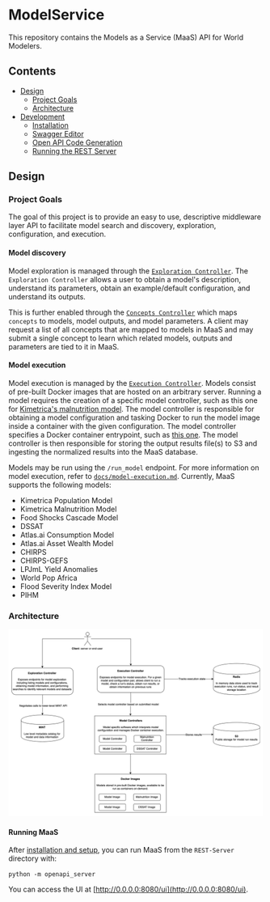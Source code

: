 # ModelService
This repository contains the Models as a Service (MaaS) API for World Modelers.
## Contents

- [Design](#design)
	- [Project Goals](#project-goals)
	- [Architecture](#architecture)
- [Development](#development)
	- [Installation](#installation)
	- [Swagger Editor](#swagger-editor)
	- [Open API Code Generation](#open-api-code-generation)
	- [Running the REST Server](#running-the-rest-server)

## Design

### Project Goals
The goal of this project is to provide an easy to use, descriptive middleware layer API to facilitate model search and discovery, exploration, configuration, and execution. 

#### Model discovery
Model exploration is managed through the [`Exploration Controller`](https://github.com/WorldModelers/ModelService/blob/master/REST-Server/openapi_server/controllers/exploration_controller.py). The `Exploration Controller` allows a user to obtain a model's description, understand its parameters, obtain an example/default configuration, and understand its outputs.

This is further enabled through the [`Concepts Controller`](https://github.com/WorldModelers/ModelService/blob/master/REST-Server/openapi_server/controllers/concepts_controller.py) which maps `concepts` to models, model outputs, and model parameters. A client may request a list of all concepts that are mapped to models in MaaS and may submit a single concept to learn which related models, outputs and parameters are tied to it in MaaS.

#### Model execution
Model execution is managed by the [`Execution Controller`](https://github.com/WorldModelers/ModelService/blob/master/REST-Server/openapi_server/controllers/execution_controller.py). Models consist of pre-built Docker images that are hosted on an arbitrary server. Running a model requires the creation of a specific model controller, such as this one for [Kimetrica's malnutrition model](https://github.com/WorldModelers/ModelService/blob/master/REST-Server/openapi_server/kimetrica.py). The model controller is responsible for obtaining a model configuration and tasking Docker to run the model image inside a container with the given configuration. The model controller specifies a Docker container entrypoint, such as [this one](https://github.com/WorldModelers/ModelService/blob/master/Kimetrica-Integration/run.py). The model controller is then responsible for storing the output results file(s) to S3 and ingesting the normalized results into the MaaS database.

Models may be run using the `/run_model` endpoint. For more information on model execution, refer to [`docs/model-execution.md`](https://github.com/WorldModelers/ModelService/blob/master/docs/model-execution.md). Currently, MaaS supports the following models:

- Kimetrica Population Model
- Kimetrica Malnutrition Model
- Food Shocks Cascade Model
- DSSAT
- Atlas.ai Consumption Model
- Atlas.ai Asset Wealth Model
- CHIRPS
- CHIRPS-GEFS
- LPJmL Yield Anomalies
- World Pop Africa
- Flood Severity Index Model
- PIHM

### Architecture

![MaaS Architecture](images/MaaS-Architecture.png "MaaS Architecture")

#### Running MaaS

After [installation and setup](docs/installation.md), you can run MaaS from the `REST-Server` directory with:

```
python -m openapi_server
```

You can access the UI at [http://0.0.0.0:8080/ui](http://0.0.0.0:8080/ui).